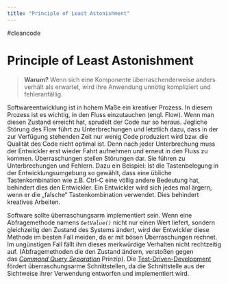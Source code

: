```yaml
---
title: "Principle of Least Astonishment"
---
```

#cleancode 
# Principle of Least Astonishment

>**Warum?**
>Wenn sich eine Komponente überraschenderweise anders verhält als erwartet, wird ihre Anwendung unnötig kompliziert und fehleranfällig.

Softwareentwicklung ist in hohem Maße ein kreativer Prozess. In diesem Prozess ist es wichtig, in den Fluss einzutauchen (engl. Flow). Wenn man diesen Zustand erreicht hat, sprudelt der Code nur so heraus. Jegliche Störung des Flow führt zu Unterbrechungen und letztlich dazu, dass in der zur Verfügung stehenden Zeit nur wenig Code produziert wird bzw. die Qualität des Code nicht optimal ist. Denn nach jeder Unterbrechung muss der Entwickler erst wieder Fahrt aufnehmen und erneut in den Fluss zu kommen. Überraschungen stellen Störungen dar. Sie führen zu Unterbrechungen und Fehlern. Dazu ein Beispiel: Ist die Tastenbelegung in der Entwicklungsumgebung so gewählt, dass eine übliche Tastenkombination wie z.B. Ctrl-C eine völlig andere Bedeutung hat, behindert dies den Entwickler. Ein Entwickler wird sich jedes mal ärgern, wenn er die „falsche“ Tastenkombination verwendet. Dies behindert kreatives Arbeiten.

Software sollte überraschungsarm implementiert sein. Wenn eine Abfragemethode namens _`GetValue()`_ nicht nur einen Wert liefert, sondern gleichzeitig den Zustand des Systems ändert, wird der Entwickler diese Methode im besten Fall meiden, da er mit bösen Überraschungen rechnet. Im ungünstigen Fall fällt ihm dieses merkwürdige Verhalten nicht rechtzeitig auf. (Abfragemethoden die den Zustand ändern, verstoßen gegen das _[Command Query Separation](Command%20Query%20Separation)_ Prinzip). Die [Test-Driven-Development](Test-Driven-Development) fördert überraschungsarme Schnittstellen, da die Schnittstelle aus der Sichtweise ihrer Verwendung entworfen und implementiert wird.
